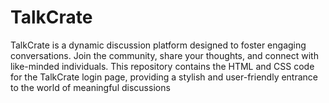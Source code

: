 # TalkCrate
TalkCrate is a dynamic discussion platform designed to foster engaging conversations. Join the community, share your thoughts, and connect with like-minded individuals. This repository contains the HTML and CSS code for the TalkCrate login page, providing a stylish and user-friendly entrance to the world of meaningful discussions
